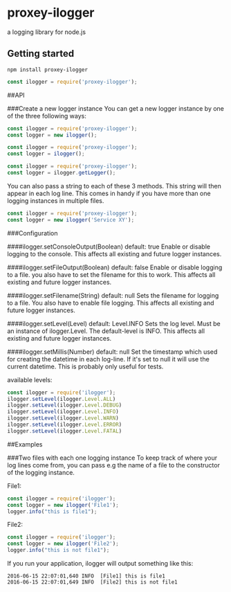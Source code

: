 # proxey-ilogger
a logging library for node.js

## Getting started
`npm install proxey-ilogger`

```javascript
const ilogger = require('proxey-ilogger');
```

##API

###Create a new logger instance
You can get a new logger instance by one of the three following ways:

```javascript
const ilogger = require('proxey-ilogger');
const logger = new ilogger();
```

```javascript
const ilogger = require('proxey-ilogger');
const logger = ilogger();
```


```javascript
const ilogger = require('proxey-ilogger');
const logger = ilogger.getLogger();
```

You can also pass a string to each of these 3 methods. This string will then appear in each log line.
This comes in handy if you have more than one logging instances in multiple files.

```javascript
const ilogger = require('proxey-ilogger');
const logger = new ilogger('Service XY');
```

###Configuration

####ilogger.setConsoleOutput(Boolean) default: true
Enable or disable logging to the console. This affects all existing and future logger instances.

####ilogger.setFileOutput(Boolean) default: false
Enable or disable logging to a file. you also have to set the filename for this to work. This affects all existing and future logger instances.

####ilogger.setFilename(String) default: null
Sets the filename for logging to a file. You also have to enable file logging. This affects all existing and future logger instances.

####ilogger.setLevel(Level) default: Level.INFO
Sets the log level. Must be an instance of ilogger.Level. The default-level is INFO. This affects all existing and future logger instances.

####ilogger.setMillis(Number) default: null
Set the timestamp which used for creating the datetime in each log-line. If it's set to null it will use the current datetime. This is probably only useful for tests.

available levels:
```javascript
const ilogger = require('ilogger');
ilogger.setLevel(ilogger.Level.ALL)
ilogger.setLevel(ilogger.Level.DEBUG)
ilogger.setLevel(ilogger.Level.INFO)
ilogger.setLevel(ilogger.Level.WARN)
ilogger.setLevel(ilogger.Level.ERROR)
ilogger.setLevel(ilogger.Level.FATAL)
```

##Examples

###Two files with each one logging instance
To keep track of where your log lines come from, you can pass e.g the name of a file to the constructor of the logging instance.

File1:
```javascript
const ilogger = require('ilogger');
const logger = new ilogger('File1');
logger.info("this is file1");
```


File2:
```javascript
const ilogger = require('ilogger');
const logger = new ilogger('File2');
logger.info("this is not file1");
```

If you run your application, ilogger will output something like this:
```
2016-06-15 22:07:01,640 INFO  [File1] this is file1
2016-06-15 22:07:01,649 INFO  [File2] this is not file1
```